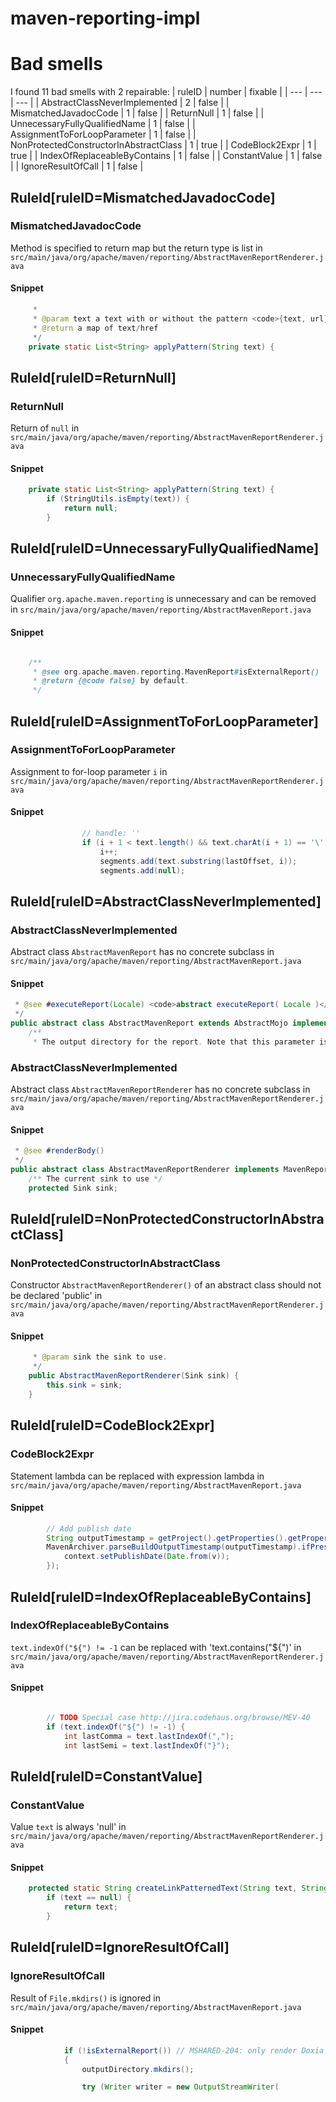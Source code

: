 # maven-reporting-impl 
 
# Bad smells
I found 11 bad smells with 2 repairable:
| ruleID | number | fixable |
| --- | --- | --- |
| AbstractClassNeverImplemented | 2 | false |
| MismatchedJavadocCode | 1 | false |
| ReturnNull | 1 | false |
| UnnecessaryFullyQualifiedName | 1 | false |
| AssignmentToForLoopParameter | 1 | false |
| NonProtectedConstructorInAbstractClass | 1 | true |
| CodeBlock2Expr | 1 | true |
| IndexOfReplaceableByContains | 1 | false |
| ConstantValue | 1 | false |
| IgnoreResultOfCall | 1 | false |
## RuleId[ruleID=MismatchedJavadocCode]
### MismatchedJavadocCode
Method is specified to return map but the return type is list
in `src/main/java/org/apache/maven/reporting/AbstractMavenReportRenderer.java`
#### Snippet
```java
     *
     * @param text a text with or without the pattern <code>{text, url}</code>
     * @return a map of text/href
     */
    private static List<String> applyPattern(String text) {
```

## RuleId[ruleID=ReturnNull]
### ReturnNull
Return of `null`
in `src/main/java/org/apache/maven/reporting/AbstractMavenReportRenderer.java`
#### Snippet
```java
    private static List<String> applyPattern(String text) {
        if (StringUtils.isEmpty(text)) {
            return null;
        }

```

## RuleId[ruleID=UnnecessaryFullyQualifiedName]
### UnnecessaryFullyQualifiedName
Qualifier `org.apache.maven.reporting` is unnecessary and can be removed
in `src/main/java/org/apache/maven/reporting/AbstractMavenReport.java`
#### Snippet
```java

    /**
     * @see org.apache.maven.reporting.MavenReport#isExternalReport()
     * @return {@code false} by default.
     */
```

## RuleId[ruleID=AssignmentToForLoopParameter]
### AssignmentToForLoopParameter
Assignment to for-loop parameter `i`
in `src/main/java/org/apache/maven/reporting/AbstractMavenReportRenderer.java`
#### Snippet
```java
                // handle: ''
                if (i + 1 < text.length() && text.charAt(i + 1) == '\'') {
                    i++;
                    segments.add(text.substring(lastOffset, i));
                    segments.add(null);
```

## RuleId[ruleID=AbstractClassNeverImplemented]
### AbstractClassNeverImplemented
Abstract class `AbstractMavenReport` has no concrete subclass
in `src/main/java/org/apache/maven/reporting/AbstractMavenReport.java`
#### Snippet
```java
 * @see #executeReport(Locale) <code>abstract executeReport( Locale )</code>
 */
public abstract class AbstractMavenReport extends AbstractMojo implements MavenMultiPageReport {
    /**
     * The output directory for the report. Note that this parameter is only evaluated if the goal is run directly from
```

### AbstractClassNeverImplemented
Abstract class `AbstractMavenReportRenderer` has no concrete subclass
in `src/main/java/org/apache/maven/reporting/AbstractMavenReportRenderer.java`
#### Snippet
```java
 * @see #renderBody()
 */
public abstract class AbstractMavenReportRenderer implements MavenReportRenderer {
    /** The current sink to use */
    protected Sink sink;
```

## RuleId[ruleID=NonProtectedConstructorInAbstractClass]
### NonProtectedConstructorInAbstractClass
Constructor `AbstractMavenReportRenderer()` of an abstract class should not be declared 'public'
in `src/main/java/org/apache/maven/reporting/AbstractMavenReportRenderer.java`
#### Snippet
```java
     * @param sink the sink to use.
     */
    public AbstractMavenReportRenderer(Sink sink) {
        this.sink = sink;
    }
```

## RuleId[ruleID=CodeBlock2Expr]
### CodeBlock2Expr
Statement lambda can be replaced with expression lambda
in `src/main/java/org/apache/maven/reporting/AbstractMavenReport.java`
#### Snippet
```java
        // Add publish date
        String outputTimestamp = getProject().getProperties().getProperty("project.build.outputTimestamp");
        MavenArchiver.parseBuildOutputTimestamp(outputTimestamp).ifPresent(v -> {
            context.setPublishDate(Date.from(v));
        });
```

## RuleId[ruleID=IndexOfReplaceableByContains]
### IndexOfReplaceableByContains
`text.indexOf("${") != -1` can be replaced with 'text.contains("${")'
in `src/main/java/org/apache/maven/reporting/AbstractMavenReportRenderer.java`
#### Snippet
```java

        // TODO Special case http://jira.codehaus.org/browse/MEV-40
        if (text.indexOf("${") != -1) {
            int lastComma = text.lastIndexOf(",");
            int lastSemi = text.lastIndexOf("}");
```

## RuleId[ruleID=ConstantValue]
### ConstantValue
Value `text` is always 'null'
in `src/main/java/org/apache/maven/reporting/AbstractMavenReportRenderer.java`
#### Snippet
```java
    protected static String createLinkPatternedText(String text, String href) {
        if (text == null) {
            return text;
        }

```

## RuleId[ruleID=IgnoreResultOfCall]
### IgnoreResultOfCall
Result of `File.mkdirs()` is ignored
in `src/main/java/org/apache/maven/reporting/AbstractMavenReport.java`
#### Snippet
```java
            if (!isExternalReport()) // MSHARED-204: only render Doxia sink if not an external report
            {
                outputDirectory.mkdirs();

                try (Writer writer = new OutputStreamWriter(
```

